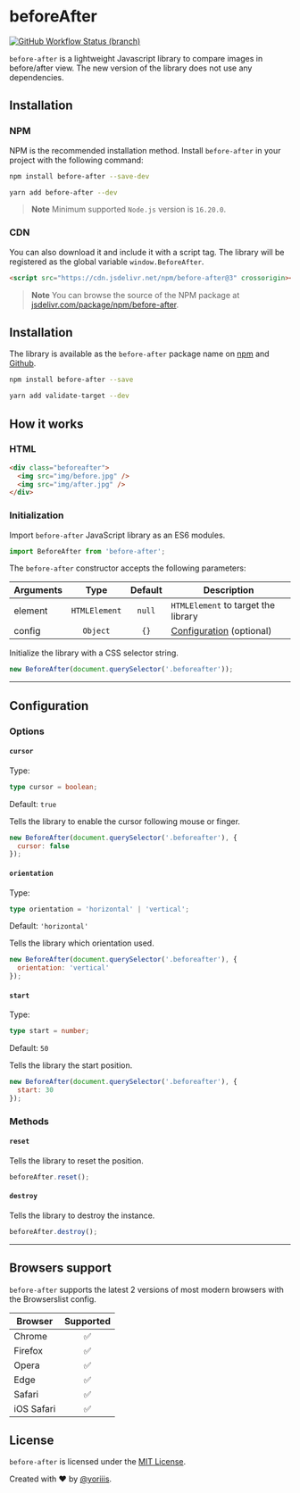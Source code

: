 # beforeAfter

[![GitHub Workflow Status (branch)](https://img.shields.io/github/actions/workflow/status/yoriiis/before-after/build.yml?branch=main&style=for-the-badge)](https://github.com/yoriiis/before-after/actions/workflows/build.yml)

`before-after` is a lightweight Javascript library to compare images in before/after view. The new version of the library does not use any dependencies.

## Installation

### NPM

NPM is the recommended installation method. Install `before-after` in your project with the following command:

```bash
npm install before-after --save-dev
```

```bash
yarn add before-after --dev
```

> **Note** Minimum supported `Node.js` version is `16.20.0`.

### CDN

You can also download it and include it with a script tag. The library will be registered as the global variable `window.BeforeAfter`.

```html
<script src="https://cdn.jsdelivr.net/npm/before-after@3" crossorigin></script>
```

> **Note** You can browse the source of the NPM package at [jsdelivr.com/package/npm/before-after](https://www.jsdelivr.com/package/npm/before-after).

## Installation

The library is available as the `before-after` package name on [npm](https://www.npmjs.com/package/before-after) and [Github](https://github.com/yoriiis/before-after).

```bash
npm install before-after --save
```

```bash
yarn add validate-target --dev
```

## How it works

### HTML

```html
<div class="beforeafter">
  <img src="img/before.jpg" />
  <img src="img/after.jpg" />
</div>
```

### Initialization

Import `before-after` JavaScript library as an ES6 modules.

```js
import BeforeAfter from 'before-after';
```

The `before-after` constructor accepts the following parameters:

| Arguments |     Type      | Default | Description                                |
| --------- | :-----------: | :-----: | ------------------------------------------ |
| element   | `HTMLElement` | `null`  | `HTMLElement` to target the library        |
| config    |   `Object`    |  `{}`   | [Configuration](#configuration) (optional) |

Initialize the library with a CSS selector string.

```js
new BeforeAfter(document.querySelector('.beforeafter'));
```

---

## Configuration

### Options

#### `cursor`

Type:

```ts
type cursor = boolean;
```

Default: `true`

Tells the library to enable the cursor following mouse or finger.

```js
new BeforeAfter(document.querySelector('.beforeafter'), {
  cursor: false
});
```

#### `orientation`

Type:

```ts
type orientation = 'horizontal' | 'vertical';
```

Default: `'horizontal'`

Tells the library which orientation used.

```js
new BeforeAfter(document.querySelector('.beforeafter'), {
  orientation: 'vertical'
});
```

#### `start`

Type:

```ts
type start = number;
```

Default: `50`

Tells the library the start position.

```js
new BeforeAfter(document.querySelector('.beforeafter'), {
  start: 30
});
```

### Methods

#### `reset`

Tells the library to reset the position.

```js
beforeAfter.reset();
```

#### `destroy`

Tells the library to destroy the instance.

```js
beforeAfter.destroy();
```

---

## Browsers support

`before-after` supports the latest 2 versions of most modern browsers with the Browserslist config.

| Browser    |     Supported      |
| ---------- | :----------------: |
| Chrome     | :white_check_mark: |
| Firefox    | :white_check_mark: |
| Opera      | :white_check_mark: |
| Edge       | :white_check_mark: |
| Safari     | :white_check_mark: |
| iOS Safari | :white_check_mark: |

## License

`before-after` is licensed under the [MIT License](http://opensource.org/licenses/MIT).

Created with ♥ by [@yoriiis](http://github.com/yoriiis).

